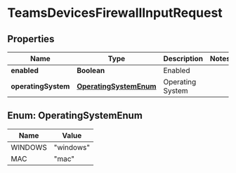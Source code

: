 

# TeamsDevicesFirewallInputRequest


## Properties

| Name | Type | Description | Notes |
|------------ | ------------- | ------------- | -------------|
|**enabled** | **Boolean** | Enabled |  |
|**operatingSystem** | [**OperatingSystemEnum**](#OperatingSystemEnum) | Operating System |  |



## Enum: OperatingSystemEnum

| Name | Value |
|---- | -----|
| WINDOWS | &quot;windows&quot; |
| MAC | &quot;mac&quot; |



